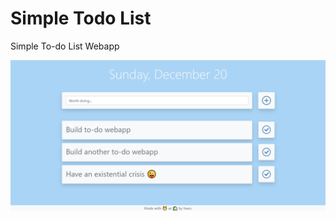 # Simple Todo List

Simple To-do List Webapp

![simple-todo-list.png](/screenshots/simple-todo-list.png?raw=true "Screenshot")
